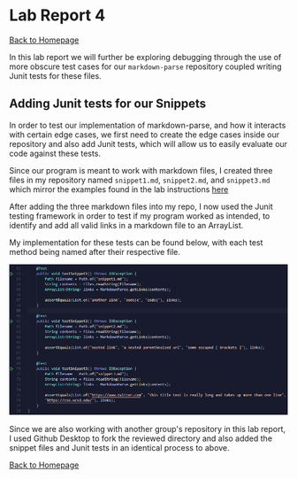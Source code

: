 # Lab Report 4

[Back to Homepage](https://d-doan.github.io/cse15l-lab-reports/)

In this lab report we will further be exploring debugging through the use of more obscure test cases for our `markdown-parse` repository coupled writing Junit tests for these files.

## Adding Junit tests for our Snippets

In order to test our implementation of markdown-parse, and how it interacts with certain edge cases, we first need to create the edge cases inside our repository and also add Junit tests, which will allow us to easily evaluate our code against these tests.

Since our program is meant to work with markdown files, I created three files in my repository named `snippet1.md`, `snippet2.md`, and `snippet3.md` which mirror the examples found in the lab instructions [here](https://ucsd-cse15l-w22.github.io/week/week8/#week-8-lab-report)

After adding the three markdown files into my repo, I now used the Junit testing framework in order to test if my program worked as intended, to identify and add all valid links in a markdown file to an ArrayList.

My implementation for these tests can be found below, with each test method being named after their respective file.

![Image](lab4-my-junit-tests.png)

Since we are also working with another group's repository in this lab report, I used Github Desktop to fork the reviewed directory and also added the snippet files and Junit tests in an identical process to above.



[Back to Homepage](https://d-doan.github.io/cse15l-lab-reports/)